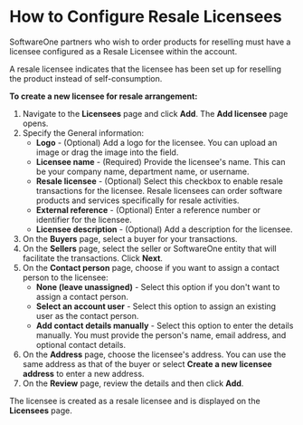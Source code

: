 # How to Configure Resale Licensees

SoftwareOne partners who wish to order products for reselling must have a licensee configured as a Resale Licensee within the account.&#x20;

A resale licensee indicates that the licensee has been set up for reselling the product instead of self-consumption.

**To create a new licensee for resale arrangement:**

1. Navigate to the **Licensees** page and click **Add**. The **Add licensee** page opens.&#x20;
2. Specify the General information:
   * **Logo** - (Optional) Add a logo for the licensee. You can upload an image or drag the image into the field.
   * **Licensee name** - (Required) Provide the licensee's name. This can be your company name, department name, or username.&#x20;
   * **Resale licensee** - (Optional) Select this checkbox to enable resale transactions for the licensee. Resale licensees can order software products and services specifically for resale activities.
   * **External reference** - (Optional) Enter a reference number or identifier for the licensee.
   * **Licensee description** - (Optional) Add a description for the licensee.
3. On the **Buyers** page, select a buyer for your transactions.
4. On the **Sellers** page, select the seller or SoftwareOne entity that will facilitate the transactions. Click **Next**.
5. On the **Contact person** page, choose if you want to assign a contact person to the licensee:
   * **None (leave unassigned)** - Select this option if you don't want to assign a contact person.
   * **Select an account user** - Select this option to assign an existing user as the contact person.
   * **Add contact details manually** - Select this option to enter the details manually. You must provide the person's name, email address, and optional contact details.
6. On the **Address** page, choose the licensee's address. You can use the same address as that of the buyer or select **Create a new licensee address** to enter a new address.&#x20;
7. On the **Review** page, review the details and then click **Add**.&#x20;

The licensee is created as a resale licensee and is displayed on the **Licensees** page.&#x20;
